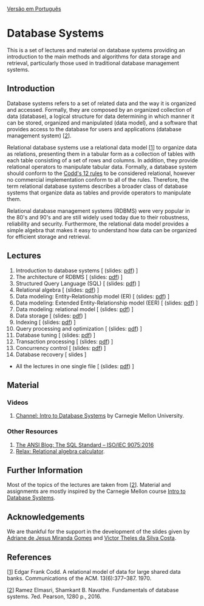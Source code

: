 [Vers&atilde;o em Portugu&ecirc;s](/README.md)

# Database Systems
This is a set of lectures and material on database systems providing an introduction to the main methods and algorithms for data storage and retrieval, particularly those used in traditional database management systems.

## Introduction
Database systems refers to a set of related data and the way it is organized and accessed. Formally, they are composed by an organized collection of data (database), a logical structure for data determining in which manner it can be stored, organized and manipulated (data model), and a software that provides access to the database for users and applications (database management system) \[[2](#Elmasri-2016-BOOK)\].

Relational database systems use a relational data model \[[1](#Codd-1970-CACM)\] to organize data as relations, presenting them in a tabular form as a collection of tables with each table consisting of a set of rows and columns. In addition, they provide relational operators to manipulate tabular data. Formally, a database system should conform to the [Codd's 12 rules](https://computing.derby.ac.uk/c/codds-twelve-rules/) to be considered relational, however no commercial implementation conform to all of the rules. Therefore, the term relational database systems describes a broader class of database systems that organize data as tables and provide operators to manipulate them.

Relational database management systems (RDBMS) were very popular in the 80's and 90's and are still widely used today due to their robustness, reliability and security. Furthermore, the relational data model provides a simple algebra that makes it easy to understand how data can be organized for efficient storage and retrieval.

## Lectures

1. Introduction to database systems [ (slides: [pdf](slides/sld01.pdf)) ]
1. The architecture of RDBMS [ (slides: [pdf](slides/sld02.pdf)) ]
1. Structured Query Language (SQL) [ (slides: [pdf](slides/sld04.pdf)) ]
1. Relational algebra [ (slides: [pdf](slides/sld06.pdf)) ]
1. Data modeling: Entity-Relationship model (ER) [ (slides: [pdf](slides/sld07.pdf)) ]
1. Data modeling: Extended Entity-Relationship model (EER) [ (slides: [pdf](slides/sld08.pdf)) ]
1. Data modeling: relational model [ (slides: [pdf](slides/sld09.pdf)) ]
1. Data storage [ (slides: [pdf](slides/sld17.pdf)) ]
1. Indexing [ (slides: [pdf](slides/sld18.pdf)) ]
1. Query processing and optimization [ (slides: [pdf](slides/sld19.pdf)) ]
1. Database tuning [ (slides: [pdf](slides/sld20.pdf)) ]
1. Transaction processing [ (slides: [pdf](slides/sld21.pdf)) ]
1. Concurrency control [ (slides: [pdf](slides/sld22.pdf)) ]
1. Database recovery [ slides ]

* All the lectures in one single file [ (slides: [pdf](slides/all.pdf)) ]

## Material

### Videos

1. [Channel: Intro to Database Systems](https://www.youtube.com/playlist?list=PLSE8ODhjZXjbohkNBWQs_otTrBTrjyohi) by Carnegie Mellon University.

### Other Resources

1. [The ANSI Blog: The SQL Standard – ISO/IEC 9075:2016](https://blog.ansi.org/?p=158690)
1. [Relax: Relational algebra calculator](https://dbis-uibk.github.io/relax/).

## Further Information

Most of the topics of the lectures are taken from \[[2](#Elmasri-2016-BOOK)\]. Material and assignments are mostly inspired by the Carnegie Mellon course [Intro to Database Systems](https://15445.courses.cs.cmu.edu/fall2019/).

## Acknowledgements

We are thankful for the support in the development of the slides given by [Adriane de Jesus Miranda Gomes](https://www.linkedin.com/in/adrianegomes/) and [Victor Theles da Silva Costa](https://www.linkedin.com/in/victor-theles-silva-costa/).

## References

<a name="Codd-1970-CACM"></a>\[[1][1]\] Edgar Frank Codd. A relational model of data for large shared data banks. Communications of the ACM. 13(6):377–387. 1970.

<a name="Elmasri-2016-BOOK"></a>\[[2][2]\] Ramez Elmasri, Shamkant B. Navathe. Fundamentals of database systems. 7ed. Pearson, 1280 p., 2016.

[1]: https://doi.org/10.1145%2F362384.362685
[2]: https://www.pearson.com/us/higher-education/program/Elmasri-Fundamentals-of-Database-Systems-7th-Edition/PGM189052.html
